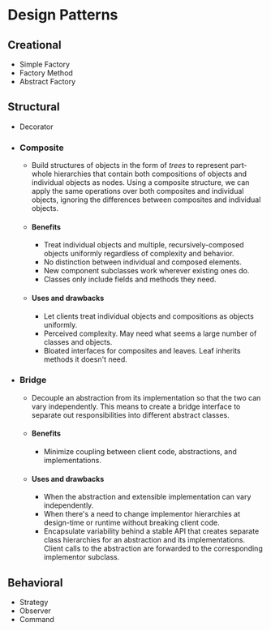 # Design Patterns

## Creational
- Simple Factory
- Factory Method
- Abstract Factory

## Structural
- Decorator
- ### Composite
  - Build structures of objects in the form of *trees* to represent part-whole hierarchies that contain both compositions of objects and individual objects as nodes. Using a composite structure, we can apply the same operations over both composites and individual objects, ignoring the differences between composites and individual objects.
  - #### Benefits
    - Treat individual objects and multiple, recursively-composed objects uniformly regardless of complexity and behavior.
    - No distinction between individual and composed elements. 
    - New component subclasses work wherever existing ones do.
    - Classes only include fields and methods they need.
  - #### Uses and drawbacks 
    - Let clients treat individual objects and compositions as objects uniformly.
    - Perceived complexity. May need what seems a large number of classes and objects.
    - Bloated interfaces for composites and leaves. Leaf inherits methods it doesn't need.
- ### Bridge
  - Decouple an abstraction from its implementation so that the two can vary independently. This means to create a bridge interface to separate out responsibilities into different abstract classes.
  - #### Benefits
    - Minimize coupling between client code, abstractions, and implementations.
  - #### Uses and drawbacks 
	- When the abstraction and extensible implementation can vary independently.
	- When there's a need to change implementor hierarchies at design-time or runtime without breaking client code.
	- Encapsulate variability behind a stable API that creates separate class hierarchies for an abstraction and its implementations. Client calls to the abstraction are forwarded to the corresponding implementor subclass.

## Behavioral
- Strategy
- Observer
- Command
